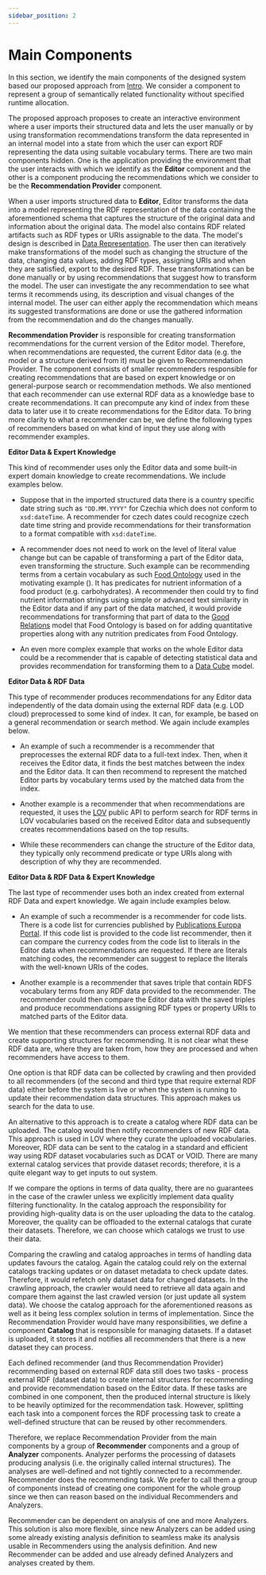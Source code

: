 ```yaml
---
sidebar_position: 2
---
```


# Main Components

In this section, we identify the main components of the designed system
based our proposed approach from [Intro](intro). We consider a component to
represent a group of semantically related functionality without
specified runtime allocation.

The proposed approach proposes to create an interactive environment
where a user imports their structured data and lets the user manually or
by using transformation recommendations transform the data represented
in an internal model into a state from which the user can export RDF
representing the data using suitable vocabulary terms. There are two
main components hidden. One is the application providing the environment
that the user interacts with which we identify as the **Editor**
component and the other is a component producing the recommendations
which we consider to be the **Recommendation Provider** component.

When a user imports structured data to **Editor**, Editor transforms the
data into a model representing the RDF representation of the data
containing the aforementioned schema that captures the structure of the
original data and information about the original data. The model also
contains RDF related artifacts such as RDF types or URIs assignable to
the data. The model's design is described in [Data Representation](data-representation). The user then can
iteratively make transformations of the model such as changing the
structure of the data, changing data values, adding RDF types, assigning
URIs and when they are satisfied, export to the desired RDF. These
transformations can be done manually or by using recommendations that
suggest how to transform the model. The user can investigate the any
recommendation to see what terms it recommends using, its description
and visual changes of the internal model. The user can either apply the
recommendation which means its suggested transformations are done or use
the gathered information from the recommendation and do the changes
manually.

**Recommendation Provider** is responsible for creating transformation
recommendations for the current version of the Editor model. Therefore,
when recommendations are requested, the current Editor data (e.g. the
model or a structure derived from it) must be given to Recommendation
Provider. The component consists of smaller recommenders responsible for
creating recommendations that are based on expert knowledge or on
general-purpose search or recommendation methods. We also mentioned that
each recommender can use external RDF data as a knowledge base to create
recommendations. It can precompute any kind of index from these data to
later use it to create recommendations for the Editor data. To bring
more clarity to what a recommender can be, we define the following types
of recommenders based on what kind of input they use along with
recommender examples.

**Editor Data & Expert Knowledge**

This kind of recommender uses only the Editor data and some built-in
expert domain knowledge to create recommendations. We include
examples below.

-   Suppose that in the imported structured data there is a country
    specific date string such as `"DD.MM.YYYY"` for Czechia which does
    not conform to `xsd:dateTime`. A recommender for czech dates could
    recognize czech date time string and provide recommendations for
    their transformation to a format compatible with `xsd:dateTime`.

-   A recommender does not need to work on the level of literal value
    change but can be capable of transforming a part of the Editor data,
    even transforming the structure. Such example can be recommending
    terms from a certain vocabulary as such [Food Ontology](https://raw.githubusercontent.com/ailabitmo/food-ontology/master/food.owl) used in the motivating example (). It has predicates for nutrient information of a food product (e.g.
    carbohydrates). A recommender then could try to find nutrient
    information strings using simple or advanced text similarity in the
    Editor data and if any part of the data matched, it would provide
    recommendations for transforming that part of data to the [Good Relations](https://www.heppnetz.de/projects/goodrelations/) model that Food Ontology is based on
    for adding quantitative properties along with any nutrition
    predicates from Food Ontology.

-   An even more complex example that works on the whole Editor data
    could be a recommender that is capable of detecting statistical data
    and provides recommendation for transforming them to a [Data Cube](https://www.w3.org/TR/vocab-data-cube/) model.

**Editor Data & RDF Data**

This type of recommender produces recommendations for any Editor
data independently of the data domain using the external RDF data
(e.g. LOD cloud) preprocessed to some kind of index. It can, for
example, be based on a general recommendation or search method. We again include examples below.

-   An example of such a recommender is a recommender that preprocesses
    the external RDF data to a full-text index. Then, when it receives
    the Editor data, it finds the best matches between the index and the
    Editor data. It can then recommend to represent the matched Editor
    parts by vocabulary terms used by the matched data from the index.

-   Another example is a recommender that when recommendations are
    requested, it uses the [LOV](https://lov.linkeddata.es/dataset/lov/) public API to perform search
    for RDF terms in LOV vocabularies based on the received Editor data
    and subsequently creates recommendations based on the top results.

-   While these recommenders can change the structure of the Editor
    data, they typically only recommend predicate or type URIs along
    with description of why they are recommended.

**Editor Data & RDF Data & Expert Knowledge**

The last type of recommender uses both an index created from
external RDF Data and expert knowledge. We again include examples
below.

-   An example of such a recommender is a recommender for code lists.
    There is a code list for currencies published by [Publications Europa Portal](https://op.europa.eu/en/web/eu-vocabularies/dataset/-/resource?uri=http://publications.europa.eu/resource/dataset/currency). If this code list is provided to the code list
    recommender, then it can compare the currency codes from the code
    list to literals in the Editor data when recommendations are
    requested. If there are literals matching codes, the recommender can
    suggest to replace the literals with the well-known URIs of the
    codes.

-   Another example is a recommender that saves triple that contain RDFS
    vocabulary terms from any RDF data provided to the recommender. The
    recommender could then compare the Editor data with the saved
    triples and produce recommendations assigning RDF types or property
    URIs to matched parts of the Editor data.

We mention that these recommenders can process external RDF data and
create supporting structures for recommending. It is not clear what
these RDF data are, where they are taken from, how they are processed
and when recommenders have access to them.

One option is that RDF data can be collected by crawling and then provided to all recommenders (of
the second and third type that require external RDF data) either before
the system is live or when the system is running to update their
recommendation data structures. This approach makes us search for the
data to use.

An alternative to this approach is to create a catalog where RDF data
can be uploaded. The catalog would then notify recommenders of new RDF
data. This approach is used in LOV where they curate the
uploaded vocabularies. Moreover, RDF data can be sent to the catalog in
a standard and efficient way using RDF dataset vocabularies such as DCAT
or VOID. There are many external catalog services that provide dataset
records; therefore, it is a quite elegant way to get inputs to out
system.

If we compare the options in terms of data quality, there are no
guarantees in the case of the crawler unless we explicitly implement
data quality filtering functionality. In the catalog approach the
responsibility for providing high-quality data is on the user uploading
the data to the catalog. Moreover, the quality can be offloaded to the
external catalogs that curate their datasets. Therefore, we can choose
which catalogs we trust to use their data.

Comparing the crawling and catalog approaches in terms of handling data
updates favours the catalog. Again the catalog could rely on the
external catalogs tracking updates or on dataset metadata to check
update dates. Therefore, it would refetch only dataset data for changed
datasets. In the crawling approach, the crawler would need to retrieve
all data again and compare them against the last crawled version (or
just update all system data). We choose the catalog approach for the
aforementioned reasons as well as it being less complex solution in
terms of implementation. Since the Recommendation Provider would have
many responsibilities, we define a component **Catalog** that is
responsible for managing datasets. If a dataset is uploaded, it stores
it and notifies all recommenders that there is a new dataset they can
process.

Each defined recommender (and thus Recommendation Provider) recommending
based on external RDF data still does two tasks - process external RDF
(dataset data) to create internal structures for recommending and
provide recommendation based on the Editor data. If these tasks are
combined in one component, then the produced internal structure is
likely to be heavily optimized for the recommendation task. However,
splitting each task into a component forces the RDF processing task to
create a well-defined structure that can be reused by other
recommenders.

Therefore, we replace Recommendation Provider from the main components
by a group of **Recommender** components and a group of **Analyzer**
components. Analyzer performs the processing of datasets producing
analysis (i.e. the originally called internal structures). The analyses
are well-defined and not tightly connected to a recommender. Recommender
does the recommending task. We prefer to call them a group of components
instead of creating one component for the whole group since we then can
reason based on the individual Recommenders and Analyzers.

Recommender can be dependent on analysis of one and more Analyzers. This
solution is also more flexible, since new Analyzers can be added using
some already existing analysis definition to seamless make its analysis
usable in Recommenders using the analysis definition. And new
Recommender can be added and use already defined Analyzers and analyses
created by them.
